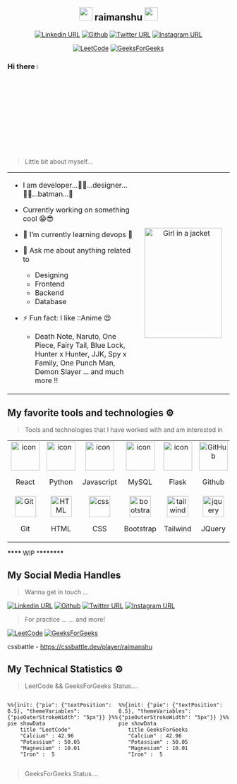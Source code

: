 <!-- ### Hi there 👋



**raimanshu/raimanshu** is a ✨ _special_ ✨ repository because its `README.md` (this file) appears on your GitHub profile.

Here are some ideas to get you started:

- 🔭 I’m currently working on ...
- 🌱 I’m currently learning ...
- 👯 I’m looking to collaborate on ...
- 🤔 I’m looking for help with ...
- 💬 Ask me about ...
- 📫 How to reach me: ...
- 😄 Pronouns: ...
- ⚡ Fun fact: ... -->

  <!--  https://user-images.githubusercontent.com/25181517/121401671-49102800-c959-11eb-9f6f-74d49a5e1774.png
   

  https://user-images.githubusercontent.com/25181517/183568594-85e280a7-0d7e-4d1a-9028-c8c2209e073c.png -->

  <!-- HELP ::: https://github.com/rzashakeri/beautify-github-profile?tab=readme-ov-file -->

  <!-- ## Profile Activity Generator  -->
  <!-- ## Spotify Github Profile -->

<!-- ```mermaid
%%{init: {"pie": {"textPosition": 0.5}, "themeVariables": {"pieOuterStrokeWidth": "5px"}} }%%
pie showData
    title Key elements in Product X
    "Calcium" : 42.96
    "Potassium" : 50.05
    "Magnesium" : 10.01
    "Iron" :  5

 ``` -->

<!-- | Tables        | Are           | Cool  |
| ------------- |:-------------:| -----:|
| col 3 is      | right-aligned | $1600 |
| col 2 is      | centered      |   $12 |
| zebra stripes | are neat      |    $1 | -->

<div align="center"> 
<!-- 😄😏😎 -->

<span style="vertical-align:middle;">

## <img src="./left.webp" width="30px"> **raimanshu** <img src="./right.webp" width="30px">

</span>
 </div>
 <div align="center">

[![Linkedin URL](https://img.shields.io/badge/LinkedIn-blue?style=flat&logo=linkedin&logoColor=white)](https://linkedin.com/in/himanshu-rai-377306128)
[![Github](https://img.shields.io/badge/GitHub-100000?style=flat&logo=github&logoColor=white)](https://github.com/raimanshu/raimanshu)
[![Twitter URL](https://img.shields.io/twitter/url/https/twitter.com/raimanshu96.svg?style=social&label=Follow%20%40raimanshu96)](https://twitter.com/raimanshu96)
[![Instagram URL](https://img.shields.io/badge/Instagram-%23E4405F.svg?style=flat&logo=Instagram&logoColor=white)](https://instagram.com/in/kiranshu.yaduvanshi)

 </div>
 <div align="center">

[![LeetCode](https://img.shields.io/badge/LeetCode-000000?style=flat&logo=LeetCode&logoColor=#d16c06)](https://leetcode.com/raimanshu/)
[![GeeksForGeeks](https://img.shields.io/badge/GeeksforGeeks-gray?style=flat&logo=geeksforgeeks&logoColor=35914c)](https://auth.geeksforgeeks.org/user/raimanshu)

 </div>

<!-- ## About Me -->

### Hi there <a href="https://www.gautamkrishnar.com/"><img src="https://media.giphy.com/media/hvRJCLFzcasrR4ia7z/giphy.gif" width="5%"></a>

> Little bit about myself...

<table width="100%" >

 <tr>
    <td width="50%"><div>

- I am developer...👨‍💻...designer...👨‍🎨...batman...🦇
- Currently working on something cool 😁😎
- 🌱 I’m currently learning devops 🤯
- 💬 Ask me about anything related to
  - Designing
  - Frontend
  - Backend
  - Database
- ⚡ Fun fact: I like ::Anime 😍

  - Death Note, Naruto, One Piece, Fairy Tail, Blue Lock, Hunter x Hunter, JJK, Spy x Family, One Punch Man, Demon Slayer ... and much more !!

     </div></td>
      <td align="center" width="25%"  style="border:none;"><div> <img src="./obito.jpg" alt="Girl in a jacket" width="175" height="250"> </div></td>
   </tr>
  </table>

## My favorite tools and technologies ⚙️

> Tools and technologies that I have worked with and am interested in

<table>
  <tr>
     <td  align="center">
        <img src="https://techstack-generator.vercel.app/react-icon.svg" alt="icon" width="65" height="65" />
      <br>
      <p> React </p>
    </td>
     <td  align="center" >
      <a href="#macropower-tech">
        <img src="https://techstack-generator.vercel.app/python-icon.svg" alt="icon" width="65" height="65" />
      </a>
      <br>
         <p align="center"> Python </p>
    </td>
     <td  align="center"  >
        <img src="https://techstack-generator.vercel.app/js-icon.svg" alt="icon" width="65" height="65" />
      <br>
         <p align="center"> Javascript </p>
    </td>
     <td  align="center"  >
        <img src="https://techstack-generator.vercel.app/mysql-icon.svg" alt="icon" width="65" height="65" />
      <br>
         <p align="center"> MySQL </p>
    </td>
        <td  align="center"  >
        <img src="https://user-images.githubusercontent.com/25181517/183423775-2276e25d-d43d-4e58-890b-edbc88e915f7.png" alt="icon" width="65" height="65" />
      <br>
         <p align="center"> Flask </p>
    </td>
        <td  align="center"  >
        <img src="https://techstack-generator.vercel.app/github-icon.svg" width="65" height="65" alt="GitHub" />
      <br>
         <p align="center"> Github </p>
    </td>
           <td  align="center"  >
        <img src="https://user-images.githubusercontent.com/25181517/183890595-779a7e64-3f43-4634-bad2-eceef4e80268.png" width="65" height="65" alt="Rest API" />
      <br>
         <p align="center"> Angular </p>
    </td>
           <td  align="center"  >
        <img src="https://user-images.githubusercontent.com/25181517/183890598-19a0ac2d-e88a-4005-a8df-1ee36782fde1.png" width="65" height="65" alt="Rest API" />
      <br>
         <p align="center"> Typescript </p>
    </td>
  <tr>
     <td  align="center"  >
        <img src="https://skillicons.dev/icons?i=git" width="48" height="48" alt="Git" />
      <br>
         <p align="center"> Git </p>
    </td>
     <td  align="center"   >
        <img src="https://skillicons.dev/icons?i=html" width="48" height="48" alt="HTML" />
      <br>
         <p align="center"> HTML </p>
    </td>
     <td  align="center"  >
        <img src="https://skillicons.dev/icons?i=css" width="48" height="48" alt="css" />
      <br>
         <p align="center"> CSS </p>
    </td>
     <td  align="center"   >
        <img src="https://skillicons.dev/icons?i=bootstrap" width="48" height="48" alt="bootstrap" />
      <br>
         <p align="center"> Bootstrap </p>
    </td>
     <td  align="center"  >
        <img src="https://skillicons.dev/icons?i=tailwind" width="48" height="48" alt="tailwind" />
      <br>
         <p align="center"> Tailwind </p>
    </td>
         <td  align="center"  >
        <img src="https://skillicons.dev/icons?i=jquery" width="48" height="48" alt="jquery" />
      <br>
         <p align="center"> JQuery </p>
    </td>
         <td  align="center"  >
        <img src="https://skillicons.dev/icons?i=postman" width="48" height="48" alt="Postman" />
      <br>
         <p align="center"> Postman </p>
    </td>
             <td  align="center" >
        <img src="https://skillicons.dev/icons?i=linux" width="48" height="48" alt="Linux" />
      <br>
         <p align="center"> Linux </p>
    </td>
  </tr>
 <tr>
 </tr>
</table>

**\*\*\*\*** WIP \***\*\*\*\*\*\*\***

## My Social Media Handles

> Wanna get in touch ...

[![Linkedin URL](https://img.shields.io/badge/LinkedIn-blue?style=flat&logo=linkedin&logoColor=white)](https://linkedin.com/in/himanshu-rai-377306128)
[![Github](https://img.shields.io/badge/GitHub-100000?style=flat&logo=github&logoColor=white)](https://github.com/raimanshu/raimanshu)
[![Twitter URL](https://img.shields.io/twitter/url/https/twitter.com/raimanshu96.svg?style=social&label=Follow%20%40raimanshu96)](https://twitter.com/raimanshu96)
[![Instagram URL](https://img.shields.io/badge/Instagram-%23E4405F.svg?style=flat&logo=Instagram&logoColor=white)](https://instagram.com/in/kiranshu.yaduvanshi)

> For practice ... ... and more!

[![LeetCode](https://img.shields.io/badge/LeetCode-000000?style=flat&logo=LeetCode&logoColor=#d16c06)](https://leetcode.com/raimanshu/)
[![GeeksForGeeks](https://img.shields.io/badge/GeeksforGeeks-gray?style=flat&logo=geeksforgeeks&logoColor=35914c)](https://auth.geeksforgeeks.org/user/raimanshu)

cssbattle - https://cssbattle.dev/player/raimanshu <br/>

## My Technical Statistics ⚙️

> LeetCode && GeeksForGeeks Status....

<!-- <table>
  <tr>
    <td>
      <pre lang="mermaid">
graph TD
A[(29L)] ~~~ C[(20L)]
B[(3L)]  ~~~ C[(20L)]

</pre>
    </td>
    <td>
    <p>Hello</p>
    </td>
  </tr>
</table> -->

<div style="display: flex; flex-direction: row;">
 <!-- <img class="img" src="https://github-readme-stats.vercel.app/api?username=hussaino03&show_icons=true&theme=radical" /> -->

 <div width="50%"> 

```mermaid 
%%{init: {"pie": {"textPosition": 0.5}, "themeVariables": {"pieOuterStrokeWidth": "5px"}} }%%
pie showData
    title "LeetCode"
    "Calcium" : 42.96
    "Potassium" : 50.05
    "Magnesium" : 10.01
    "Iron" :  5

```
</div>
<div width="50%">

```mermaid
%%{init: {"pie": {"textPosition": 0.5}, "themeVariables": {"pieOuterStrokeWidth": "5px"}} }%%
pie showData
   title GeeksForGeeks
   "Calcium" : 42.96
   "Potassium" : 50.05
   "Magnesium" : 10.01
   "Iron" :  5

```
</div> 
</div>
 <!-- <img class="img" src="https://github-readme-stats.vercel.app/api/top-langs/?username=hussaino03&theme=radical&layout=compact" /> -->
</div>

> GeeksForGeeks Status....
